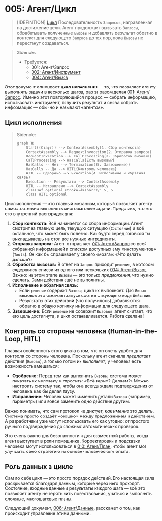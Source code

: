 # 005: Агент/Цикл

> [!DEFINITION] [Цикл](./000_glossary.md)
> Последовательность `Запросов`, направленная на достижение цели. Агент продолжает вызывать `Запросы`, обрабатывать полученные `Вызовы` и добавлять результат обратно в контекст для следующего `Запроса` до тех пор, пока `Вызовы` не перестанут создаваться.

> Sidenote:
> - Требуется:
>   - [001: Агент/Запрос](./001_agent_request.md)
>   - [002: Агент/Инструмент](./002_agent_tool.md)
>   - [004: Агент/Вызов](./004_agent_call.md)

Этот документ описывает **цикл исполнения** — то, что позволяет агенту выполнять задачи в несколько шагов, раз за разом делая [001: Агент/Запрос](./001_agent_request.md). Именно этот повторяющийся процесс — собрать информацию, использовать инструмент, получить результат и снова собрать информацию — обычно и называют «агентом».

## Цикл исполнения

> Sidenote:
> ```mermaid
> graph TD
>     Start((Старт)) --> ContextAssembly(1. Сбор контекста)
>     ContextAssembly --> RequestInvocation(2. Отправка запроса)
>     RequestInvocation --> CallProcessing(3. Обработка вызовов)
>     CallProcessing --> HasCalls{Есть вызовы?}
>     HasCalls -- Нет --> Termination((5. Завершение))
>     HasCalls -- Да --> HITL{Контроль человека}
>     HITL -- Одобрено --> Execution(4. Исполнение и обратная связь)
>     Execution -- Результаты --> ContextAssembly
>     HITL -- Исправлено --> ContextAssembly
>     classDef optional stroke-dasharray: 5, 5
>     class HITL optional
> ```

Цикл исполнения — это главный механизм, который позволяет агенту самостоятельно выполнять многошаговые задачи. Представь, что это его внутренний распорядок дня:

1.  **Сбор контекста:** Всё начинается со сбора информации. Агент смотрит на главную цель, текущую ситуацию (`Состояние`) и всё остальное, что может быть полезно. Как будто перед готовкой ты выкладываешь на стол все нужные ингредиенты.
2.  **Отправка запроса:** Агент отправляет [001: Агент/Запрос](./001_agent_request.md) со всей собранной информацией и списком доступных ему «инструментов» (`Tools`). Он как бы спрашивает у своего «мозга»: «Что делать дальше?»
3.  **Обработка вызовов:** В ответ на `Запрос` приходит `решение`, в котором содержится список из одного или нескольких [004: Агент/Вызов](./004_agent_call.md). Важно: на этом этапе `Вызовы` — это только *предложения*, что нужно сделать. Сами действия ещё не выполнены.
4.  **Исполнение и обратная связь:**
    -   Если `решение` содержит `Вызовы`, цикл их выполняет. Для `Явных` вызовов это означает запуск соответствующего кода `Действия`.
    -   Результаты этих действий (что получилось) добавляются обратно в общую копилку информации для следующего шага.
5.  **Завершение:** Если `решение` не содержит `Вызовов`, агент считает, что его цель достигнута, и цикл останавливается. Работа сделана!

## Контроль со стороны человека (Human-in-the-Loop, HITL)

Главная особенность этого цикла в том, что он очень удобен для контроля со стороны человека. Поскольку агент сначала *предлагает* действия (`Вызовы`), а только потом их *выполняет*, у человека есть возможность вмешаться:

-   **Одобрение:** Перед тем как выполнить `Вызовы`, система может показать их человеку и спросить: «Всё верно? Делаем?» Можно настроить систему так, чтобы она всегда ждала подтверждения от человека, как бы делая паузу.
-   **Исправление:** Человек может изменить детали `Вызова` (например, параметры) или вовсе заменить одно действие другим.

Важно понимать, что сам протокол не диктует, *как именно* это делать. Система просто создаёт «окошко» между предложением и действием. А разработчики уже могут использовать его как угодно: от простого ручного подтверждения до сложных автоматических проверок.

Это очень важно для безопасности и для совместной работы, когда агент выступает в роли помощника. Корректировки и подсказки человека могут использоваться в [010: Агент/План](./010_agent_plan.md), чтобы агент мог улучшать свою стратегию на основе человеческого опыта.

## Роль данных в цикле

Сам по себе цикл — это просто порядок действий. Его настоящая сила раскрывается благодаря данным, которые через него проходят. Состояние, входные данные и результаты каждого шага — всё это позволяет агенту не терять нить повествования, учиться и выполнять сложные, многошаговые планы.

Следующий документ, [006: Агент/Данные](./006_agent_data.md), расскажет о том, как происходит управление этими данными.
